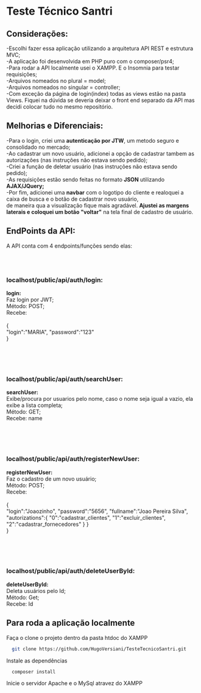 # Teste Técnico Santri

## Considerações:

-Escolhi fazer essa aplicação utilizando a arquitetura API REST e estrutura MVC;<br/>
-A aplicação foi desenvolvida em PHP puro com o composer/psr4;<br/>
-Para rodar a API localmente usei o XAMPP. E o Insomnia para testar requisições;<br />
-Arquivos nomeados no plural = model;<br/>
-Arquivos nomeados no singular = controller;<br/>
-Com exceção da página de login(index) todas as views estão na pasta Views. Fiquei na dúvida se deveria deixar o front end separado da API mas decidi colocar tudo no mesmo repositório.

## Melhorias e Diferenciais:

-Para o login, criei uma **autenticação por JTW**, um metodo seguro e consolidado no mercado;</br>
-Ao cadastrar um novo usuário, adicionei a opção de cadastrar tambem as autorizações (nas instruções não estava sendo pedido);<br/>
-Criei a função de deletar usuário  (nas instruções não estava sendo pedido);<br/>
-As requisições estão sendo feitas no formato **JSON** utilizando **AJAX/JQuery;**<br/>
-Por fim, adicionei uma **navbar** com o logotipo do cliente e realoquei a caixa de busca e o botão de cadastrar novo usuário,<br/>
de maneira qua a visualização fique mais agradável. **Ajustei as margens laterais e coloquei um botão "voltar"** na tela final de cadastro de usuário.



## EndPoints da API:

A API conta com 4 endpoints/funções sendo elas:

<br/>
<br/>

### localhost/public/api/auth/login:

**login:** <br/>
Faz login por JWT;<br/>
Método: POST;<br/>
Recebe:<br/><br/>
{<br/>
	"login":"MARIA",
	"password":"123"
<br/>}

<br/>
<br/>
<br/>

### localhost/public/api/auth/searchUser:

**searchUser:** <br/>
Exibe/procura por usuarios pelo nome, caso o nome seja igual a vazio, ela exibe a lista completa;<br/>
Método: GET;<br/>
Recebe: name</br>


<br/>
<br/>
<br/>

### localhost/public/api/auth/registerNewUser:

**registerNewUser:** <br/>
Faz o cadastro de um novo usuário;<br/>
Método: POST;<br/>
Recebe:<br/><br/>
{<br/>
	"login":"Joaozinho",
 "password":"5656",
 "fullname":"Joao Pereira Silva",
 "autorizations":{
													"0":"cadastrar_clientes",
												 "1":"excluir_clientes",
												 "2":"cadastrar_fornecedores"
								}
}
<br/>}

<br/>
<br/>
<br/>

### localhost/public/api/auth/deleteUserById:

**deleteUserById:** <br/>
Deleta usuários pelo Id;<br/>
Método: Get;<br/>
Recebe: Id<br/>


## Para roda a aplicação localmente

Faça o clone o projeto dentro da pasta htdoc do XAMPP

```bash
  git clone https://github.com/HugoVersiani/TesteTecnicoSantri.git
```

Instale as dependências

```bash
  composer install
```

Inicie o servidor Apache e o MySql atravez do XAMPP


